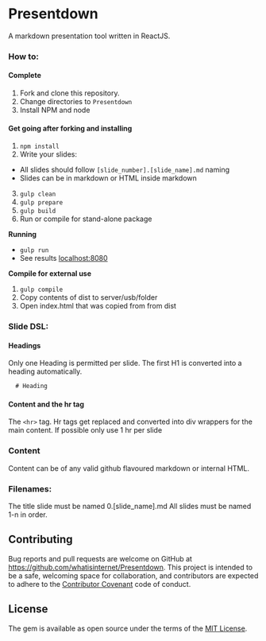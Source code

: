 # Presentdown
A markdown presentation tool written in ReactJS.

### How to:

#### Complete

1. Fork and clone this repository.
2. Change directories to `Presentdown`
3. Install NPM and node

#### Get going after forking and installing

1. `npm install`
2. Write your slides:
  - All slides should follow `[slide_number].[slide_name].md` naming
  - Slides can be in markdown or HTML inside markdown
3. `gulp clean`
4. `gulp prepare`
5. `gulp build`
6. Run or compile for stand-alone package

**Running**
- `gulp run`
- See results
  [localhost:8080](http://localhost:8080)

**Compile for external use**
1. `gulp compile`
2. Copy contents of dist to server/usb/folder
3. Open index.html that was copied from from dist

### Slide DSL:

#### Headings

Only one Heading is permitted per slide. The first H1 is converted into a
heading automatically.

```markdown
  # Heading
```

#### Content and the hr tag

The `<hr>` tag. Hr tags get replaced and converted into div wrappers for the
main content. If possible only use 1 hr per slide

### Content

Content can be of any valid github flavoured markdown or internal HTML.

### Filenames:

The title slide must be named 0.[slide_name].md
All slides must be named 1-n in order.

## Contributing

Bug reports and pull requests are welcome on GitHub at
https://github.com/whatisinternet/Presentdown. This project is intended to be a
safe, welcoming space for collaboration, and contributors are expected to adhere
to the [Contributor Covenant](contributor-covenant.org) code of conduct.


## License

The gem is available as open source under the terms of the [MIT
License](http://opensource.org/licenses/MIT).



